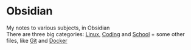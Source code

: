 # Obsidian
My notes to various subjects, in Obsidian  
There are three big categories: [Linux](Linux/_Linux.md), [Coding](Coding/_Coding.md) and [School](School/_School.md) + some other files, like [Git](Git.md) and [Docker](Docker.md)
